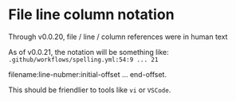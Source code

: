 # File line column notation

Through v0.0.20, file / line / column references were in human text

As of v0.0.21, the notation will be something like: `.github/workflows/spelling.yml:54:9 ... 21`

filename:line-nubmer:initial-offset ... end-offset.

This should be friendlier to tools like `vi` or `VSCode`.
